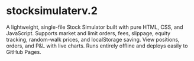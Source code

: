 # stocksimulaterv.2
A lightweight, single-file Stock Simulator built with pure HTML, CSS, and JavaScript. Supports market and limit orders, fees, slippage, equity tracking, random-walk prices, and localStorage saving. View positions, orders, and P&amp;L with live charts. Runs entirely offline and deploys easily to GitHub Pages.
